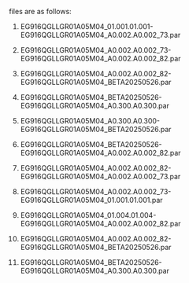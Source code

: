 files are as follows:
1. EG916QGLLGR01A05M04_01.001.01.001-EG916QGLLGR01A05M04_A0.002.A0.002_73.par
2. EG916QGLLGR01A05M04_A0.002.A0.002_73-EG916QGLLGR01A05M04_A0.002.A0.002_82.par
3. EG916QGLLGR01A05M04_A0.002.A0.002_82-EG916QGLLGR01A05M04_BETA20250526.par
4. EG916QGLLGR01A05M04_BETA20250526-EG916QGLLGR01A05M04_A0.300.A0.300.par
   
5. EG916QGLLGR01A05M04_A0.300.A0.300-EG916QGLLGR01A05M04_BETA20250526.par
6. EG916QGLLGR01A05M04_BETA20250526-EG916QGLLGR01A05M04_A0.002.A0.002_82.par
7. EG916QGLLGR01A05M04_A0.002.A0.002_82-EG916QGLLGR01A05M04_A0.002.A0.002_73.par
8. EG916QGLLGR01A05M04_A0.002.A0.002_73-EG916QGLLGR01A05M04_01.001.01.001.par
   
9. EG916QGLLGR01A05M04_01.004.01.004-EG916QGLLGR01A05M04_A0.002.A0.002_82.par
10. EG916QGLLGR01A05M04_A0.002.A0.002_82-EG916QGLLGR01A05M04_BETA20250526.par
11. EG916QGLLGR01A05M04_BETA20250526-EG916QGLLGR01A05M04_A0.300.A0.300.par
